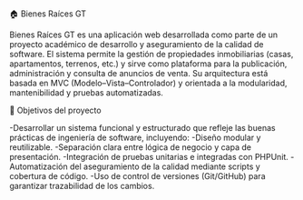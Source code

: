 🏠 Bienes Raíces GT

Bienes Raíces GT es una aplicación web desarrollada como parte de un proyecto académico de desarrollo y aseguramiento de la calidad de software.
El sistema permite la gestión de propiedades inmobiliarias (casas, apartamentos, terrenos, etc.) y sirve como plataforma para la publicación, administración y consulta de anuncios de venta.
Su arquitectura está basada en MVC (Modelo–Vista–Controlador) y orientada a la modularidad, mantenibilidad y pruebas automatizadas.

🚀 Objetivos del proyecto

-Desarrollar un sistema funcional y estructurado que refleje las buenas prácticas de ingeniería de software, incluyendo:
-Diseño modular y reutilizable.
-Separación clara entre lógica de negocio y capa de presentación.
-Integración de pruebas unitarias e integradas con PHPUnit.
-Automatización del aseguramiento de la calidad mediante scripts y cobertura de código.
-Uso de control de versiones (Git/GitHub) para garantizar trazabilidad de los cambios.
